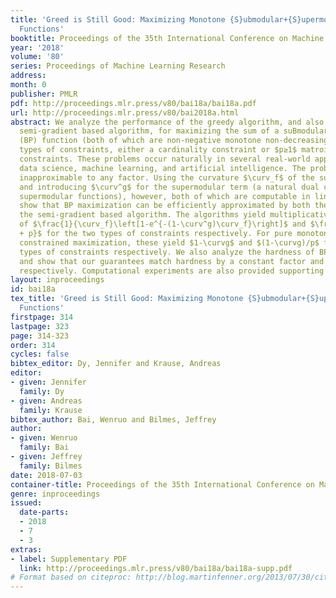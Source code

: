 ```yaml
---
title: 'Greed is Still Good: Maximizing Monotone {S}ubmodular+{S}upermodular ({BP})
  Functions'
booktitle: Proceedings of the 35th International Conference on Machine Learning
year: '2018'
volume: '80'
series: Proceedings of Machine Learning Research
address: 
month: 0
publisher: PMLR
pdf: http://proceedings.mlr.press/v80/bai18a/bai18a.pdf
url: http://proceedings.mlr.press/v80/bai2018a.html
abstract: We analyze the performance of the greedy algorithm, and also a discrete
  semi-gradient based algorithm, for maximizing the sum of a suBmodular and suPermodular
  (BP) function (both of which are non-negative monotone non-decreasing) under two
  types of constraints, either a cardinality constraint or $p≥1$ matroid independence
  constraints. These problems occur naturally in several real-world applications in
  data science, machine learning, and artificial intelligence. The problems are ordinarily
  inapproximable to any factor. Using the curvature $\curv_f$ of the submodular term,
  and introducing $\curv^g$ for the supermodular term (a natural dual curvature for
  supermodular functions), however, both of which are computable in linear time, we
  show that BP maximization can be efficiently approximated by both the greedy and
  the semi-gradient based algorithm. The algorithms yield multiplicative guarantees
  of $\frac{1}{\curv_f}\left[1-e^{-(1-\curv^g)\curv_f}\right]$ and $\frac{1-\curv^g}{(1-\curv^g)\curv_f
  + p}$ for the two types of constraints respectively. For pure monotone supermodular
  constrained maximization, these yield $1-\curvg$ and $(1-\curvg)/p$ for the two
  types of constraints respectively. We also analyze the hardness of BP maximization
  and show that our guarantees match hardness by a constant factor and by $O(\ln(p))$
  respectively. Computational experiments are also provided supporting our analysis.
layout: inproceedings
id: bai18a
tex_title: 'Greed is Still Good: Maximizing Monotone {S}ubmodular+{S}upermodular ({BP})
  Functions'
firstpage: 314
lastpage: 323
page: 314-323
order: 314
cycles: false
bibtex_editor: Dy, Jennifer and Krause, Andreas
editor:
- given: Jennifer
  family: Dy
- given: Andreas
  family: Krause
bibtex_author: Bai, Wenruo and Bilmes, Jeffrey
author:
- given: Wenruo
  family: Bai
- given: Jeffrey
  family: Bilmes
date: 2018-07-03
container-title: Proceedings of the 35th International Conference on Machine Learning
genre: inproceedings
issued:
  date-parts:
  - 2018
  - 7
  - 3
extras:
- label: Supplementary PDF
  link: http://proceedings.mlr.press/v80/bai18a/bai18a-supp.pdf
# Format based on citeproc: http://blog.martinfenner.org/2013/07/30/citeproc-yaml-for-bibliographies/
---
```

